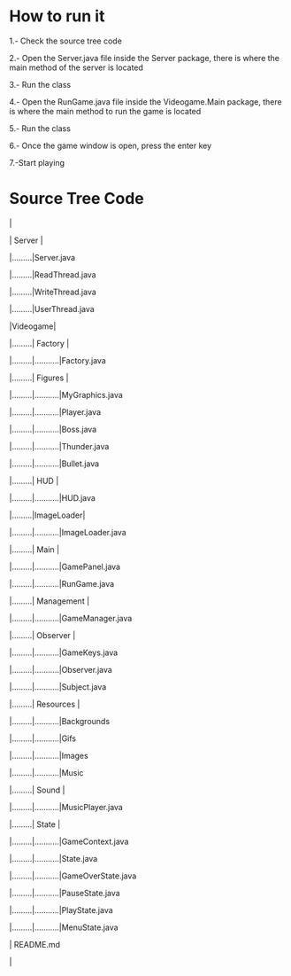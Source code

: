 # How to run it

1.- Check the source tree code

2.- Open the Server.java file inside the Server package, there is where the main method of the server is located

3.- Run the class

4.- Open the RunGame.java file inside the Videogame.Main package, there is where the main method to run the game is located

5.- Run the class

6.- Once the game window is open, press the enter key

7.-Start playing

# Source Tree Code

|

|  Server |

|.........|Server.java

|.........|ReadThread.java

|.........|WriteThread.java

|.........|UserThread.java

|Videogame|

|.........|  Factory  |

|.........|...........|Factory.java

|.........|  Figures  |

|.........|...........|MyGraphics.java

|.........|...........|Player.java

|.........|...........|Boss.java

|.........|...........|Thunder.java

|.........|...........|Bullet.java

|.........|    HUD    |

|.........|...........|HUD.java

|.........|ImageLoader|

|.........|...........|ImageLoader.java

|.........|    Main   |

|.........|...........|GamePanel.java

|.........|...........|RunGame.java

|.........| Management |

|.........|...........|GameManager.java

|.........|  Observer |

|.........|...........|GameKeys.java

|.........|...........|Observer.java

|.........|...........|Subject.java

|.........| Resources |

|.........|...........|Backgrounds

|.........|...........|Gifs

|.........|...........|Images

|.........|...........|Music

|.........|   Sound   |

|.........|...........|MusicPlayer.java

|.........|   State   |

|.........|...........|GameContext.java

|.........|...........|State.java

|.........|...........|GameOverState.java

|.........|...........|PauseState.java

|.........|...........|PlayState.java

|.........|...........|MenuState.java

|  README.md

|
